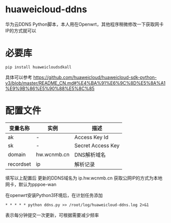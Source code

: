 # huaweicloud-ddns
华为云DDNS Python脚本，本人用在Openwrt，其他程序稍微修改一下获取网卡IP的方式就可以

# 必要库
```
pip install huaweicloudsdkall
```
具体可以参考 https://github.com/huaweicloud/huaweicloud-sdk-python-v3/blob/master/README_CN.md#%E4%BA%91%E6%9C%8D%E5%8A%A1%E9%9B%86%E5%90%88%E5%8C%85

# 配置文件
|  变量名称   | 实例 | 描述  |
|  ----  | ----  | ----  |
| ak | - | Access Key Id |
| sk | - |Secret Access Key |
| domain | hw.wcnmb.cn | DNS解析域名 |
| recordset | ip | 解析记录 |
填写以上配置后 更新的DDNS域名为 ip.hw.wcnmb.cn
获取公网IP的方式为本地网卡，默认为pppoe-wan

在openwrt安装Python3环境后，在计划任务添加
```
* * * * * python ddns.py >> /root/log/huaweicloud-ddns.log 2>&1
```
表示每分钟提交一次更新，可根据需要减少频率
